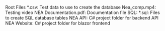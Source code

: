 Root Files
	*.csv: Test data to use to create the database
 	Nea_comp.mp4: Testing video
  	NEA Documentation.pdf: Documentation file
SQL:
	*.sql: Files to create SQL database tables
NEA API: C# project folder for backend API
NEA Website: C# project folder for blazor frontend
